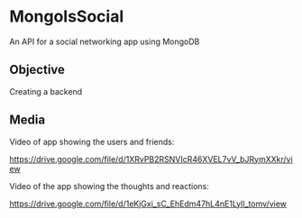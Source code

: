 # MongoIsSocial
An API for a social networking app using MongoDB

## Objective

Creating a backend 

## Media

Video of app showing the users and friends:

https://drive.google.com/file/d/1XRvPB2RSNVIcR46XVEL7vV_bJRymXXkr/view

Video of the app showing the thoughts and reactions:

https://drive.google.com/file/d/1eKjGxi_sC_EhEdm47hL4nE1LyIl_tomv/view
